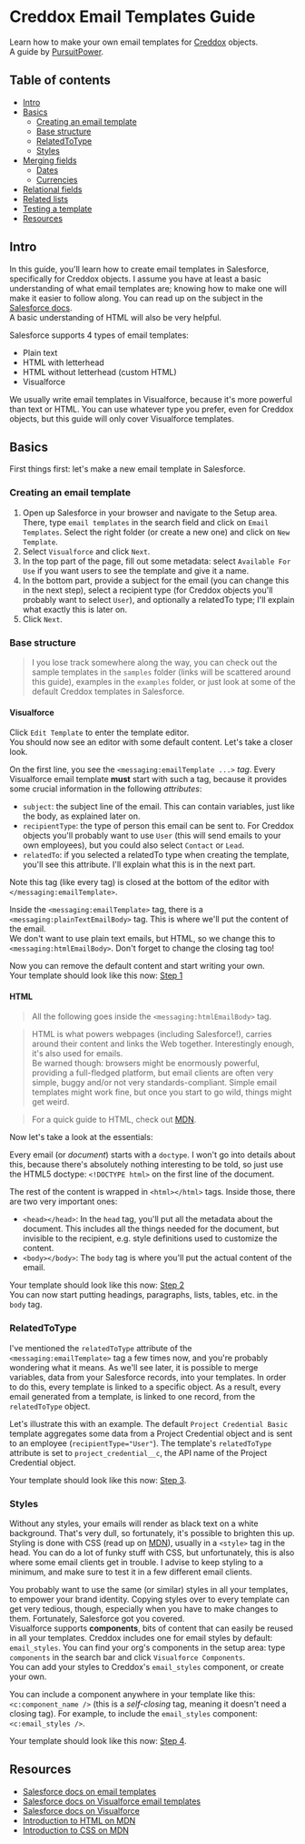 Creddox Email Templates Guide
===
Learn how to make your own email templates for [Creddox] objects.  
A guide by [PursuitPower].

## Table of contents
 * [Intro](#intro)
 * [Basics](#basics)
   * [Creating an email template](#creating-an-email-template)
   * [Base structure](#base-structure)
   * [RelatedToType](#relatedtotype)
   * [Styles](#styles)
 * [Merging fields](#merging-fields)
   * [Dates](#dates)
   * [Currencies](#currencies)
 * [Relational fields](#relational-fields)
 * [Related lists](#related-lists)
 * [Testing a template](#testing-a-template)
 * [Resources](#resources)

 
## Intro
In this guide, you'll learn how to create email templates in Salesforce, specifically for Creddox objects. I assume you have at least a basic understanding of what email templates are; knowing how to make one will make it easier to follow along. You can read up on the subject in the [Salesforce docs](https://help.salesforce.com/htviewhelpdoc?id=admin_emailtemplates.htm).  
A basic understanding of HTML will also be very helpful.

Salesforce supports 4 types of email templates:

 * Plain text
 * HTML with letterhead
 * HTML without letterhead (custom HTML)
 * Visualforce
 
We usually write email templates in Visualforce, because it's more powerful than text or HTML. You can use whatever type you prefer, even for Creddox objects, but this guide will only cover Visualforce templates.
 

## Basics
First things first: let's make a new email template in Salesforce.

### Creating an email template
1. Open up Salesforce in your browser and navigate to the Setup area. There, type `email templates` in the search field and click on `Email Templates`. Select the right folder (or create a new one) and click on `New Template`.
2. Select `Visualforce` and click `Next`.
3. In the top part of the page, fill out some metadata: select `Available For Use` if you want users to see the template and give it a name.
4. In the bottom part, provide a subject for the email (you can change this in the next step), select a recipient type (for Creddox objects you'll probably want to select `User`), and optionally a relatedTo type; I'll explain what exactly this is later on.
5. Click `Next`.

### Base structure
> I you lose track somewhere along the way, you can check out the sample templates in the `samples` folder (links will be scattered around this guide), examples in the `examples` folder, or just look at some of the default Creddox templates in Salesforce.

#### Visualforce
Click `Edit Template` to enter the template editor.  
You should now see an editor with some default content. Let's take a closer look.

On the first line, you see the `<messaging:emailTemplate ...>` _tag_. Every Visualforce email template **must** start with such a tag, because it provides some crucial information in the following _attributes_:

 * `subject`: the subject line of the email. This can contain variables, just like the body, as explained later on.
 * `recipientType`: the type of person this email can be sent to. For Creddox objects you'll probably want to use `User` (this will send emails to your own employees), but you could also select `Contact` or `Lead`.
 * `relatedTo`: if you selected a relatedTo type when creating the template, you'll see this attribute. I'll explain what this is in the next part.

Note this tag (like every tag) is closed at the bottom of the editor with `</messaging:emailTemplate>`.

Inside the `<messaging:emailTemplate>` tag, there is a `<messaging:plainTextEmailBody>` tag. This is where we'll put the content of the email.  
We don't want to use plain text emails, but HTML, so we change this to `<messaging:htmlEmailBody>`. Don't forget to change the closing tag too!

Now you can remove the default content and start writing your own.  
Your template should look like this now: [Step 1](samples/step1.html)

#### HTML
> All the following goes inside the `<messaging:htmlEmailBody>` tag.

> HTML is what powers webpages (including Salesforce!), carries around their content and links the Web together. Interestingly enough, it's also used for emails.  
Be warned though: browsers might be enormously powerful, providing a full-fledged platform, but email clients are often very simple, buggy and/or not very standards-compliant. Simple email templates might work fine, but once you start to go wild, things might get weird.

> For a quick guide to HTML, check out [MDN](https://developer.mozilla.org/en-US/Learn/Getting_started_with_the_web/HTML_basics).

Now let's take a look at the essentials:

Every email (or _document_) starts with a `doctype`. I won't go into details about this, because there's absolutely nothing interesting to be told, so just use the HTML5 doctype: `<!DOCTYPE html>` on the first line of the document.

The rest of the content is wrapped in `<html></html>` tags. Inside those, there are two very important ones:

 * `<head></head>`: In the `head` tag, you'll put all the metadata about the document. This includes all the things needed for the document, but invisible to the recipient, e.g. style definitions used to customize the content.
 * `<body></body>`: The `body` tag is where you'll put the actual content of the email.

Your template should look like this now: [Step 2](samples/step2.html)  
You can now start putting headings, paragraphs, lists, tables, etc. in the `body` tag.



### RelatedToType
I've mentioned the `relatedToType` attribute of the `<messaging:emailTemplate>` tag a few times now, and you're probably wondering what it means. As we'll see later, it is possible to merge variables, data from your Salesforce records, into your templates. In order to do this, every template is linked to a specific object. As a result, every email generated from a template, is linked to one record, from the `relatedToType` object.

Let's illustrate this with an example. The default `Project Credential Basic` template aggregates some data from a Project Credential object and is sent to an employee (`recipientType="User"`). The template's `relatedToType` attribute is set to `project_credential__c`, the API name of the Project Credential object.

Your template should look like this now: [Step 3](samples/step3.html).


### Styles
Without any styles, your emails will render as black text on a white background. That's very dull, so fortunately, it's possible to brighten this up.  
Styling is done with CSS (read up on [MDN](https://developer.mozilla.org/en-US/Learn/CSS)), usually in a `<style>` tag in the head. You can do a lot of funky stuff with CSS, but unfortunately, this is also where some email clients get in trouble. I advise to keep styling to a minimum, and make sure to test it in a few different email clients.

You probably want to use the same (or similar) styles in all your templates, to empower your brand identity. Copying styles over to every template can get very tedious, though, especially when you have to make changes to them. Fortunately, Salesforce got you covered.  
Visualforce supports **components**, bits of content that can easily be reused in all your templates. Creddox includes one for email styles by default: `email_styles`. You can find your org's components in the setup area: type `components` in the search bar and click `Visualforce Components`.  
You can add your styles to Creddox's `email_styles` component, or create your own.

You can include a component anywhere in your template like this: `<c:component_name />` (this is a _self-closing_ tag, meaning it doesn't need a closing tag). For example, to include the `email_styles` component: `<c:email_styles />`.

Your template should look like this now: [Step 4](samples/step4.html).






## Resources
 * [Salesforce docs on email templates](https://help.salesforce.com/htviewhelpdoc?id=admin_emailtemplates.htm)
 * [Salesforce docs on Visualforce email templates](https://developer.salesforce.com/docs/atlas.en-us.200.0.pages.meta/pages/pages_email_templates_intro.htm)
 * [Salesforce docs on Visualforce](https://developer.salesforce.com/docs/atlas.en-us.200.0.workbook_vf.meta/workbook_vf/visualforce_workbook_intro.htm)
 * [Introduction to HTML on MDN](https://developer.mozilla.org/en-US/Learn/Getting_started_with_the_web/HTML_basics)
 * [Introduction to CSS on MDN](https://developer.mozilla.org/en-US/Learn/CSS)




[Creddox]: https://pursuitpower.com/creddox
[PursuitPower]: https://pursuitpower.com
